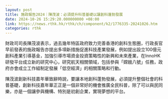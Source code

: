 ```yaml
---
layout: post
title: 施政報告2024｜陳茂波：必須提升科普基礎以讓創科蓬勃發展
date: 2024-10-26 15:29:20.000000000 +08:00
link: https://news.rthk.hk/rthk/ch/component/k2/1776335-20241026.htm
categories: rthk
---
```


財政司司長陳茂波表示，過去幾年特區政府致力完善香港的創科生態圈，行政長官早前發表的施政報告亦提出多項新措施促進科技產業發展，例如提出設立100億元創科產業引導基金，加強引導市場資金投資策略性的新興和未來產業，在InnoHK研發平台成立新的研究中心，研究航天相關領域，包括參與「嫦娥八號」任務，政府亦會成立工作組制定發展「低空經濟」的相關策略和行動。

陳茂波創新科技嘉年華致辭時說，要讓本地創科蓬勃發展，必須提升整個社會的科普基礎，創新科技嘉年華正正是一個非常好的機會推廣全民科普，除了可以與民同樂，亦是一個讓參與機構、特別是初創企業，實現夢想的平台。
